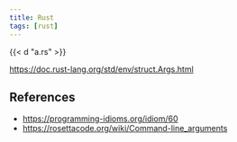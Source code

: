 ```yaml
---
title: Rust
tags: [rust]
---
```


{{< d "a.rs" >}}

<https://doc.rust-lang.org/std/env/struct.Args.html>

## References

- <https://programming-idioms.org/idiom/60>
- <https://rosettacode.org/wiki/Command-line_arguments>
